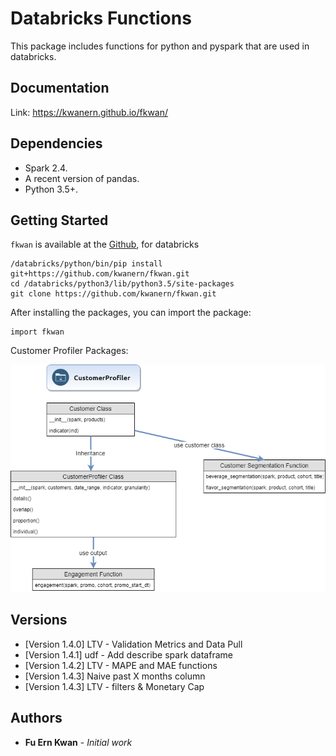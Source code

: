 # Databricks Functions

This package includes functions for python and pyspark that are used in databricks.

## Documentation

Link: https://kwanern.github.io/fkwan/

## Dependencies

 - Spark 2.4. 
 - A recent version of pandas. 
 - Python 3.5+.

## Getting Started

`fkwan` is available at the [Github](https://github.com/kwanern/fkwan), for databricks
```
/databricks/python/bin/pip install git+https://github.com/kwanern/fkwan.git
cd /databricks/python3/lib/python3.5/site-packages
git clone https://github.com/kwanern/fkwan.git
```

After installing the packages, you can import the package:
```
import fkwan
```
Customer Profiler Packages:

![Image of Customer Profiler](./img/customer_profiler.png)

## Versions

* [Version 1.4.0] LTV - Validation Metrics and Data Pull
* [Version 1.4.1] udf - Add describe spark dataframe
* [Version 1.4.2] LTV - MAPE and MAE functions
* [Version 1.4.3] Naive past X months column
* [Version 1.4.3] LTV - filters & Monetary Cap

## Authors

* **Fu Ern Kwan** - *Initial work*

